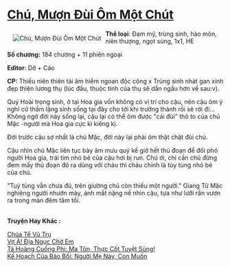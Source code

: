 <a href="https://utruyen.com/truyen/chu-muon-dui-om-mot-chut/19518/" title="Chú, Mượn Đùi Ôm Một Chút"><h1>Chú, Mượn Đùi Ôm Một Chút</h1></a><div style="display:table"><img align="right" style="float: left; padding: 10px;" src="https://utruyen.com/images/story/200x260/chu-muon-dui-om-mot-chut.jpg" alt="Chú, Mượn Đùi Ôm Một Chút"><b>Thể loại</b>: Đam mỹ, trùng sinh, hào môn, niên thượng, ngọt sủng, 1x1, HE<p></p><b>Số chương:</b> 184 chương + 11 phiên ngoại<p></p><b>Editor</b>: Dờ + Cáo<p></p><b>CP:</b> Thiếu niên thiên tài âm hiểm ngoan độc công x Trùng sinh nhát gan xinh đẹp thiện lương thụ (lúc đầu, thuộc tính của thụ sẽ dần ngầu hơn về sau:v).<p></p>Quý Hoài trọng sinh, ở tại Hoa gia vốn không có vị trí cho cậu, nên cậu ôm ý nghĩ cứ thầm lặng sinh sống tại đây cho tới khi trưởng thành rồi sẽ rời đi... Không ngờ đời này sống lại, cậu lại có thể ôm được "cái đùi" thô to của chú Mặc -người mà Hoa gia cực kì kiêng kị.<p></p>Đời trước cậu sợ nhất là chú Mặc, đời này lại phải ôm thật chặt đùi chú.<p></p>Cậu nhìn chú Mặc liên tục bày âm mưu quỷ kế giở hết thủ đoạn để đối phó người Hoa gia, trái tim nhỏ bé của cậu hơi bị run. Chú ơi, chỉ cần chú đừng đem mấy thủ đoạn đó ra dùng với cháu thì cháu chính là tùy tùng nhỏ bé của chú.<p></p>"Tuỳ tùng vẫn chưa đủ, trên giường chú còn thiếu một người." Giang Tử Mặc nghiêng người nhướn mày, ánh mắt nặng nề nhìn cậu, tựa như lưỡi rắn vươn ra trong màn đêm tăm tối.</div><p><br><b>Truyện Hay Khác :</b></p><a href="https://utruyen.com/truyen/chua-te-vu-tru/17381/" alt="Chúa Tể Vũ Trụ">Chúa Tể Vũ Trụ</a><br/><a href="https://github.com/quanluxury/ngontinhhot/tree/master/truyenhay/18959/" alt="Vợ À! Địa Ngục Chờ Em">Vợ À! Địa Ngục Chờ Em</a><br/><a href="https://truyenngontinhay.wordpress.com/2019/10/03/ta-hoang-cuong-phi-ma-ton-thuc-cot-tuyet-sung/" alt="Tà Hoàng Cuồng Phi: Ma Tôn, Thực Cốt Tuyệt Sủng!">Tà Hoàng Cuồng Phi: Ma Tôn, Thực Cốt Tuyệt Sủng!</a><br/><a href="https://github.com/quanluxury/ngontinhhot/tree/master/truyenhay/17573/" alt="Kế Hoạch Của Bảo Bối: Người Mẹ Này, Con Muốn">Kế Hoạch Của Bảo Bối: Người Mẹ Này, Con Muốn</a><br/>